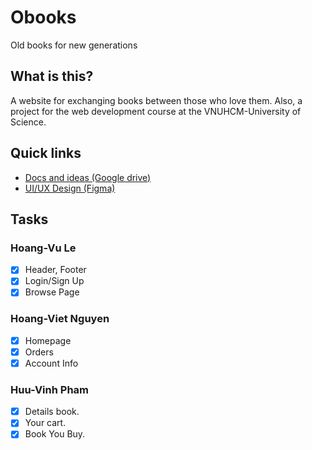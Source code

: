 # Obooks
Old books for new generations

## What is this?
A website for exchanging books between those who love them. Also, a project for the web development course at the VNUHCM-University of Science.

## Quick links
+ [Docs and ideas (Google drive)](https://drive.google.com/drive/u/1/folders/1qNk034u6YUHCkENeit7SQz4PYsQLEzVh)
+ [UI/UX Design (Figma)](https://www.figma.com/file/r9ai23X9kD8wG5mQK01Bpp/Obuks?node-id=0%3A1)

## Tasks
### Hoang-Vu Le
- [x] Header, Footer
- [x] Login/Sign Up
- [x] Browse Page

### Hoang-Viet Nguyen
 - [x] Homepage
 - [x] Orders
 - [x] Account Info
### Huu-Vinh Pham
- [x] Details book.
- [x] Your cart.
- [x] Book You Buy.
